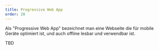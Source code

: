 ```yaml
---
title: Progressive Web App
order: 20
---
```


Als "Progressive Web App" bezeichnet man eine Webseite
die für mobile Geräte optimiert ist, und auch offline lesbar und verwendbar ist.

TBD
